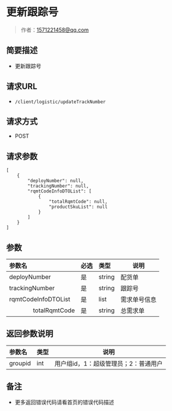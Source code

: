 # 更新跟踪号

> 作者：1571221458@qq.com

## 简要描述

- 更新跟踪号

## 请求URL
- ` /client/logistic/updateTrackNumber `
  
## 请求方式
- POST 

## 请求参数 

``` 
[
    {
        "deployNumber": null,
        "trackingNumber": null,
		"rqmtCodeInfoDTOList": [
            {
                "totalRqmtCode": null,
                "productSkuList": null
            }
        ]
    }
]
```

## 参数

|参数名|必选|类型|说明|
|:----    |:---|:----- |-----   |
|deployNumber     |是  |string | 配货单    |
|trackingNumber     |是  |string | 跟踪号    |
|rqmtCodeInfoDTOList     |是  |list | 需求单号信息    |
|&emsp;&emsp;&emsp;&emsp;totalRqmtCode     |是  |string | 总需求单|


## 返回参数说明 

|参数名|类型|说明|
|:-----  |:-----|-----                           |
|groupid |int   |用户组id，1：超级管理员；2：普通用户  |

## 备注 

- 更多返回错误代码请看首页的错误代码描述